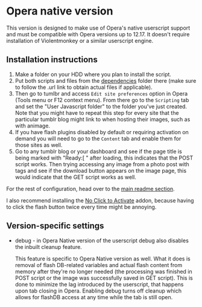 # Opera native version

This version is designed to make use of Opera's native userscript support and must be compatible with Opera versions up to 12.17. It doesn't require installation of Violentmonkey or a similar userscript engine.

## Installation instructions

1. Make a folder on your HDD where you plan to install the script. 
2. Put both scripts and files from the [dependencies](https://github.com/Seedmanc/Tumblr-image-sorter/tree/master/dependencies) folder there (make sure to follow the .url link to obtain actual files if applicable).
3. Then go to tumlbr and access `Edit site preferences` option in Opera (Tools menu or F12 context menu). From there go to the `Scripting` tab and set the "User Javascript folder" to the folder you've just created. Note that you might have to repeat this step for every site that the particular tumblr blog might link to when hosting their images, such as with animage.
4. If you have flash plugins disabled by default or requiring activation on demand you will need to go to the `Content` tab and enable them for those sites as well. 
5. Go to any tumblr blog or your dashboard and see if the page title is being marked with "Ready:[ " after loading, this indicates that the POST script works. Then trying accessing any image from a photo post with tags and see if the download button appears on the image page, this would indicate that the GET script works as well.

For the rest of configuration, head over to the [main readme section](https://github.com/Seedmanc/Tumblr-image-sorter#usage).

I also recommend installing the [No Click to Activate](https://addons.opera.com/en/extensions/details/no-click-to-activate/) addon, because having to click the flash button twice every time might be annoying.

## Version-specific settings

* debug - in Opera Native version of the userscript debug also disables the inbuilt cleanup feature.

  This feature is specific to Opera Native version as well. What it does is removal of flash DB-related variables and actual flash content from memory after they're no longer needed (the processing was finished in POST script or the image was successfully saved in GET script). This is done to minimize the lag introduced by the userscript, that happens upon tab closing in Opera. Enabling debug turns off cleanup which allows for flashDB access at any time while the tab is still open.
